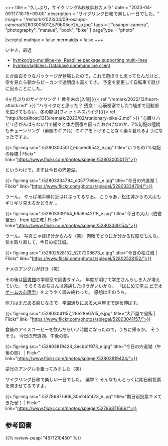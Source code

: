 +++
title = "久しぶり，サイクリング&お散歩おカメラ"
date =  "2023-04-09T17:10:19+09:00"
description = "サイクリング日和で楽しい一日でした。"
image = "/remark/2023/04/09-osanpo-camera/52803005017_579b05ce2d_o.jpg"
tags = [ "osanpo-camera", "photography", "matsue", "book", "bike" ]
pageType = "photo"

[scripts]
  mathjax = false
  mermaidjs = false
+++

いやさ，最近

- [hymkor/go-multiline-ny: Readline package supporting multi-lines](https://github.com/hymkor/go-multiline-ny)
- [hymkor/sqlbless: Database commandline client](https://github.com/hymkor/sqlbless)

とか面白そうなパッケージが登場したので，これで遊ぼうと思ってたんだけど，空を見たら朝からピーカンで透明度も高くてさ。
予定を変更して自転車で遊びに出ることにした。

4ヶ月ぶりのサイクリング！ 昨年末の[入院]({{< ref "/remark/2022/12/heart-attack.md" >}} "ハライタだと思った？ 残念！ 心筋梗塞でした")騒ぎで冠動脈を広げてもらい，冬の間は[フィットネスバイク]({{< ref "http://localhost:1313/remark/2023/02/stationary-bike-2.md" >}} "心臓リハビリ＠がんばらない")で緩々と体力回復を図ったおかげなのか，7%勾配の陸橋もチェーンリング（前側のギアね）のギアを下げることなく楽々登れるようになったですよ。

{{< fig-img src="./52803005017_ebceed6542_e.jpg" title="いつもの7%勾配の陸橋 | Flickr" link="https://www.flickr.com/photos/spiegel/52803005017/">}}

というわけで，まずは今日の宍道湖。

{{< fig-img src="./52803334794_c057f766ec_e.jpg" title="今日の宍道湖 | Flickr" link="https://www.flickr.com/photos/spiegel/52803334794/">}}

うーん。
やっぱ地平線付近はけぶってるなぁ。
こりゃあ，松江城からの大山もギリギリ見えるかどうか...

{{< fig-img src="./52803339154_69a9e421f8_e.jpg" title="今日の大山（伯耆富士） from 松江城 | Flickr" link="https://www.flickr.com/photos/spiegel/52803339154/">}}

うーん。
写真じゃほぼ分からんな（笑） 肉眼でどうにか分かる程度だもんな。
気を取り直して，今日の松江城。

{{< fig-img src="./52802528152_5207208673_e.jpg" title="今日の松江城 | Flickr" link="https://www.flickr.com/photos/spiegel/52802528152/">}}

ナメのアングルが好き（笑）

その後は[図書館][島根県立図書館]の学習室で読書タイム。
年度が明けて学生さんらしき人が増えていた。
そろそろおぢさんは遠慮したほうがいいかな。
『[はじめて学ぶ ビデオゲームの心理学](https://www.amazon.co.jp/dp/4571210450?tag=baldandersinf-22&linkCode=ogi&th=1&psc=1)』をようやく読み終わった。
感想はそのうち。

体力はまだある感じなので，[学園通りにある大戸屋](https://www.ootoya.com/store/detail/002320.html "松江学園通り店｜店舗を探す｜大戸屋")まで足を伸ばす。

{{< fig-img src="./52803041157_28e28e07d5_e.jpg" title="大戸屋で昼飯 | Flickr" link="https://www.flickr.com/photos/spiegel/52803041157/">}}

食後のアイスコーヒーを飲んだらいい時間になったので，うちに帰るか。
そうそう。
今日の宍道湖，午後の部。

{{< fig-img src="./52803819424_3ecba1f973_e.jpg" title="今日の宍道湖（午後の部） | Flickr" link="https://www.flickr.com/photos/spiegel/52803819424/">}}

逆光のアングルを狙ってみました（笑）

サイクリング日和で楽しい一日でした。
選挙？ そんなもんとっくに期日前投票を済ませてるですよ。

{{< fig-img src="./52786871666_30e245f423_e.jpg" title="期日前投票キメてきたぜ！ | Flickr" link="https://www.flickr.com/photos/spiegel/52786871666/">}}


[島根県立図書館]: https://www.library.pref.shimane.lg.jp/

## 参考図書

{{% review-paapi "4571210450" %}} <!-- はじめて学ぶ ビデオゲームの心理学 -->
